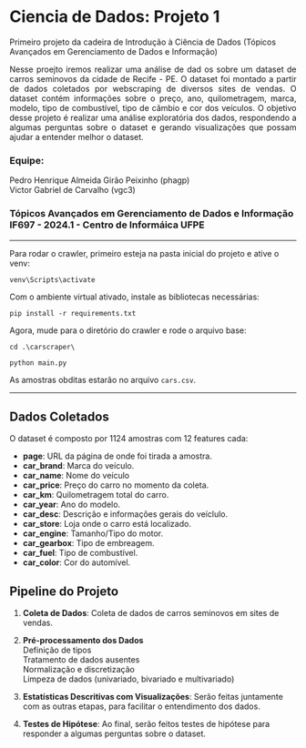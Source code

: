 # Ciencia de Dados: Projeto 1
Primeiro projeto da cadeira de Introdução à Ciência de Dados (Tópicos Avançados em Gerenciamento de Dados e Informação)

<p align="justify">
Nesse proejto iremos realizar uma análise de dad os sobre um dataset de carros seminovos da cidade de Recife - PE. O dataset foi montado a partir de dados coletados por webscraping de diversos sites de vendas. O dataset contém informações sobre o preço, ano, quilometragem, marca, modelo, tipo de combustível, tipo de câmbio e cor dos veículos. O objetivo desse projeto é realizar uma análise exploratória dos dados, respondendo a algumas perguntas sobre o dataset e gerando visualizações que possam ajudar a entender melhor o dataset.

### Equipe:
Pedro Henrique Almeida Girão Peixinho (phagp) <br>
Victor Gabriel de Carvalho (vgc3)

### Tópicos Avançados em Gerenciamento de Dados e Informação IF697 - 2024.1 - Centro de Informáica UFPE

---

Para rodar o crawler, primeiro esteja na pasta inicial do projeto e ative o venv:
```
venv\Scripts\activate 
```
Com o ambiente virtual ativado, instale as bibliotecas necessárias:
```
pip install -r requirements.txt 
```
Agora, mude para o diretório do crawler e rode o arquivo base:
```
cd .\carscraper\ 

python main.py
```
As amostras obditas estarão no arquivo `cars.csv`.

---

## Dados Coletados

<p align="justify">
O dataset é composto por 1124 amostras com 12 features cada:

- **page**: URL da página de onde foi tirada a amostra.
- **car_brand**: Marca do veículo.
- **car_name**: Nome do veículo
- **car_price**: Preço do carro no momento da coleta.
- **car_km**: Quilometragem total do carro.
- **car_year**: Ano do modelo.
- **car_desc**: Descrição e informações gerais do veíclulo.
- **car_store**: Loja onde o carro está localizado.
- **car_engine**: Tamanho/Tipo do motor.
- **car_gearbox**: Tipo de embreagem.
- **car_fuel**: Tipo de combustível.
- **car_color**: Cor do automível.

## Pipeline do Projeto

1. **Coleta de Dados**: Coleta de dados de carros seminovos em sites de vendas.

2. **Pré-processamento dos Dados**
<br> Definição de tipos 
<br> Tratamento de dados ausentes
<br> Normalização e discretização
<br> Limpeza de dados (univariado, bivariado e multivariado)

3. **Estatísticas Descritivas com Visualizações**: Serão feitas juntamente com as outras etapas, para facilitar o entendimento dos dados.

4. **Testes de Hipótese**: Ao final, serão feitos testes de hipótese para responder a algumas perguntas sobre o dataset.